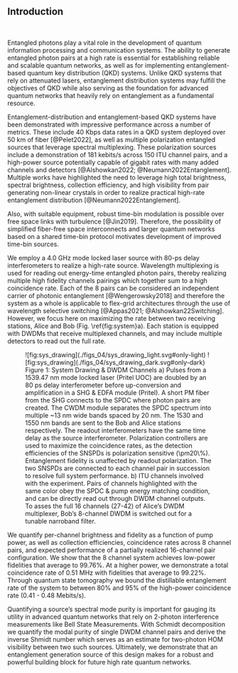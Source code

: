 ## Introduction

     

Entangled photons play a vital role in the development of quantum information processing and communication systems. The ability to generate entangled photon pairs at a high rate is essential for establishing reliable and scalable quantum networks, as well as for implementing entanglement-based quantum key distribution (QKD) systems. Unlike QKD systems that rely on attenuated lasers, entanglement distribution systems may fulfill the objectives of QKD while also serving as the foundation for advanced quantum networks that heavily rely on entanglement as a fundamental resource.

<!-- prior entanglement dist. work -->

Entanglement-distribution and entanglement-based QKD systems have been demonstrated with impressive performance across a number of metrics. These include 40 Kbps data rates in a QKD system deployed over 50 km of fiber [@Pelet2022], as well as multiple polarization entangled sources that leverage spectral multiplexing. These polarization sources include a demonstration of 181 kebits/s across 150 ITU channel pairs, and a high-power source potentially capable of gigabit rates with many added channels and detectors [@Alshowkan2022; @Neumann2022Entanglement]. Multiple works have highlighted the need to leverage high total brightness, spectral brightness, collection efficiency, and high visibility from pair generating non-linear crystals in order to realize practical high-rate entanglement distribution [@Neumann2022Entanglement].

<!-- less existing focus on polarization entanglement -->

<!-- % There has been less community focus on the use of time-bin entanglement to achieve these goals. 
A time-bin entangled photon source has certain advantages over a polarization-based system. Time-bin entanglement can be measured with no moving hardware and does not require precise polarization tracking to maximise visibility\cite{something}.
% As opposed to polarization entanglement, a time-bin approach does not require precise polarization tracking to maximise visibility\cite{something}.  -->

Also, with suitable equipment, robust time-bin modulation is possible over free space links with turbulence [@Jin2019]. Therefore, the possibility of simplified fiber-free space interconnects and larger quantum networks based on a shared time-bin protocol motivates development of improved time-bin sources.

<!--  Short system overview -->

We employ a 4.0 GHz mode locked laser source with 80-ps delay interferometers to realize a high-rate source. Wavelength multiplexing is used for reading out energy-time entangled photon pairs, thereby realizing multiple high fidelity channels pairings which together sum to a high coincidence rate. Each of the 8 pairs can be considered an independent carrier of photonic entanglement [@Wengerowsky2018] and therefore the system as a whole is applicable to flex-grid architectures through the use of wavelength selective switching [@Appas2021; @Alshowkan22Switching]. However, we focus here on maximizing the rate between two receiving stations, Alice and Bob (Fig. \ref{fig:system}a). Each station is equipped with DWDMs that receive multiplexed channels, and may include multiple detectors to read out the full rate.

<figure markdown> 
    <a name='fig:sys_drawing'></a> 
    ![fig:sys_drawing](./figs_04/sys_drawing_light.svg#only-light)
    ![fig:sys_drawing](./figs_04/sys_drawing_dark.svg#only-dark) 
    <figcaption>Figure 1: System Drawing & DWDM Channels a) Pulses from a 1539.47 nm mode locked laser (Pritel UOC) are doubled by an 80 ps delay interferometer before up-conversion and amplification in a SHG & EDFA module (Pritel). A short PM fiber from the SHG connects to the SPDC where photon pairs are created. The CWDM module separates the SPDC spectrum into multiple ~13 nm wide bands spaced by 20 nm. The 1530 and 1550 nm bands are sent to the Bob and Alice stations respectively. The readout interferometers have the same time delay as the source interferometer. Polarization controllers are used to maximize the coincidence rates, as the detection efficiencies of the SNSPDs is polarization sensitive (\pm20\%). Entanglement fidelity is unaffected by readout polarization. The two SNSPDs are connected to each channel pair in succession to resolve full system performance. b) ITU channels involved with the experiment. Pairs of channels highlighted with the same color obey the SPDC & pump energy matching condition, and can be directly read out through DWDM channel outputs. To asses the full 16 channels (27-42) of Alice’s DWDM multiplexer, Bob’s 8-channel DWDM is switched out for a tunable narroband filter.</figcaption> 
</figure>

<!-- ![**Cryostat free space coupling options.**](./figs_05/fig1b_light.svg){#fig:cryostat_concept short-caption="Cryostat optical coupling"} -->

<!-- %## Overview of data we collect -->

We quantify per-channel brightness and fidelity as a function of pump power, as well as collection efficiencies, coincidence rates across 8 channel pairs, and expected performance of a partially realized 16-channel pair configuration. We show that the 8 channel system achieves low-power fidelities that average to 99.76%. At a higher power, we demonstrate a total coincidence rate of 0.51 MHz with fidelities that average to 99.22%. Through quantum state tomography we bound the distillable entanglement rate of the system to between 80% and 95% of the high-power coincidence rate (0.41 - 0.48 Mebits/s).

<!-- %## witch Schmidt we get HOM prediction -->

Quantifying a source’s spectral mode purity is important for gauging its utility in advanced quantum networks that rely on 2-photon interference measurements like Bell State Measurements. <!-- % But for most sources in the literature, spectral mode purity is not studied or optimized for.  --> With Schmidt decomposition we quantify the modal purity of single DWDM channel pairs and derive the inverse Shmidt number which serves as an estimate for two-photon HOM visibility between two such sources. Ultimately, we demonstrate that an entanglement generation source of this design makes for a robust and powerful building block for future high rate quantum networks.
